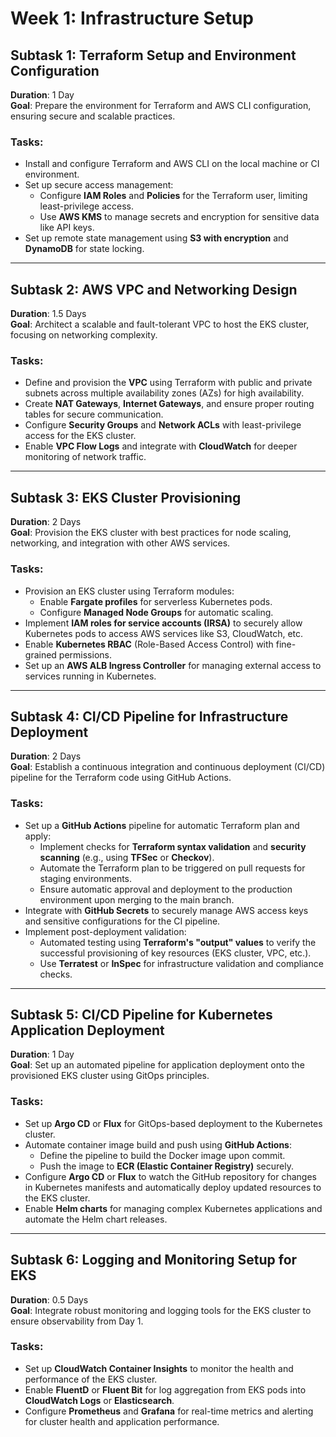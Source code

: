 # Week 1: Infrastructure Setup

## Subtask 1: Terraform Setup and Environment Configuration
**Duration**: 1 Day  
**Goal**: Prepare the environment for Terraform and AWS CLI configuration, ensuring secure and scalable practices.

### Tasks:
- Install and configure Terraform and AWS CLI on the local machine or CI environment.
- Set up secure access management:
  - Configure **IAM Roles** and **Policies** for the Terraform user, limiting least-privilege access.
  - Use **AWS KMS** to manage secrets and encryption for sensitive data like API keys.
- Set up remote state management using **S3 with encryption** and **DynamoDB** for state locking.

---

## Subtask 2: AWS VPC and Networking Design
**Duration**: 1.5 Days  
**Goal**: Architect a scalable and fault-tolerant VPC to host the EKS cluster, focusing on networking complexity.

### Tasks:
- Define and provision the **VPC** using Terraform with public and private subnets across multiple availability zones (AZs) for high availability.
- Create **NAT Gateways**, **Internet Gateways**, and ensure proper routing tables for secure communication.
- Configure **Security Groups** and **Network ACLs** with least-privilege access for the EKS cluster.
- Enable **VPC Flow Logs** and integrate with **CloudWatch** for deeper monitoring of network traffic.

---

## Subtask 3: EKS Cluster Provisioning
**Duration**: 2 Days  
**Goal**: Provision the EKS cluster with best practices for node scaling, networking, and integration with other AWS services.

### Tasks:
- Provision an EKS cluster using Terraform modules:
  - Enable **Fargate profiles** for serverless Kubernetes pods.
  - Configure **Managed Node Groups** for automatic scaling.
- Implement **IAM roles for service accounts (IRSA)** to securely allow Kubernetes pods to access AWS services like S3, CloudWatch, etc.
- Enable **Kubernetes RBAC** (Role-Based Access Control) with fine-grained permissions.
- Set up an **AWS ALB Ingress Controller** for managing external access to services running in Kubernetes.

---

## Subtask 4: CI/CD Pipeline for Infrastructure Deployment
**Duration**: 2 Days  
**Goal**: Establish a continuous integration and continuous deployment (CI/CD) pipeline for the Terraform code using GitHub Actions.

### Tasks:
- Set up a **GitHub Actions** pipeline for automatic Terraform plan and apply:
  - Implement checks for **Terraform syntax validation** and **security scanning** (e.g., using **TFSec** or **Checkov**).
  - Automate the Terraform plan to be triggered on pull requests for staging environments.
  - Ensure automatic approval and deployment to the production environment upon merging to the main branch.
- Integrate with **GitHub Secrets** to securely manage AWS access keys and sensitive configurations for the CI pipeline.
- Implement post-deployment validation:
  - Automated testing using **Terraform's "output" values** to verify the successful provisioning of key resources (EKS cluster, VPC, etc.).
  - Use **Terratest** or **InSpec** for infrastructure validation and compliance checks.

---

## Subtask 5: CI/CD Pipeline for Kubernetes Application Deployment
**Duration**: 1 Day  
**Goal**: Set up an automated pipeline for application deployment onto the provisioned EKS cluster using GitOps principles.

### Tasks:
- Set up **Argo CD** or **Flux** for GitOps-based deployment to the Kubernetes cluster.
- Automate container image build and push using **GitHub Actions**:
  - Define the pipeline to build the Docker image upon commit.
  - Push the image to **ECR (Elastic Container Registry)** securely.
- Configure **Argo CD** or **Flux** to watch the GitHub repository for changes in Kubernetes manifests and automatically deploy updated resources to the EKS cluster.
- Enable **Helm charts** for managing complex Kubernetes applications and automate the Helm chart releases.

---

## Subtask 6: Logging and Monitoring Setup for EKS
**Duration**: 0.5 Days  
**Goal**: Integrate robust monitoring and logging tools for the EKS cluster to ensure observability from Day 1.

### Tasks:
- Set up **CloudWatch Container Insights** to monitor the health and performance of the EKS cluster.
- Enable **FluentD** or **Fluent Bit** for log aggregation from EKS pods into **CloudWatch Logs** or **Elasticsearch**.
- Configure **Prometheus** and **Grafana** for real-time metrics and alerting for cluster health and application performance.
